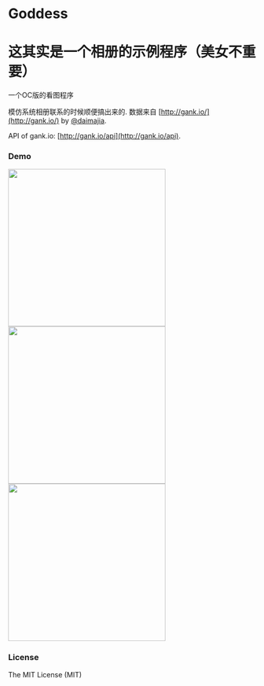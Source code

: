 # Goddess
# 这其实是一个相册的示例程序（美女不重要）
一个OC版的看图程序 

模仿系统相册联系的时候顺便搞出来的. 数据来自 [http://gank.io/](http://gank.io/) by [@daimajia](https://github.com/daimajia).

API of gank.io: [http://gank.io/api](http://gank.io/api).

### Demo

<img src="https://raw.githubusercontent.com/jlideasoft/pictures/master/meinvmen.gif" width="320"><br/>
<img src="https://raw.githubusercontent.com/jlideasoft/pictures/master/meinvmen1.png" width="320"><br/>
<img src="https://raw.githubusercontent.com/jlideasoft/pictures/master/meinvmen2.png" width="320"><br/>



### License

The MIT License (MIT)

